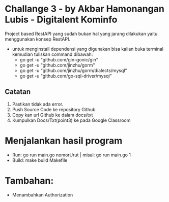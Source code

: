 # Challange 3 - by Akbar Hamonangan Lubis - Digitalent Kominfo
Project based RestAPI yang sudah bukan hal yang jarang dilakukan yaitu menggunakan konsep RestAPI.
- untuk menginstall dependensi yang digunakan bisa kalian buka terminal kemudian tuliskan command dibawah:
  - go get -u "github.com/gin-gonic/gin"
  - go get -u "github.com/jinzhu/gorm"
  - go get -u "github.com/jinzhu/gorm/dialects/mysql"
  - go get -u "github.com/go-sql-driver/mysql"

## Catatan
1. Pastikan tidak ada error.
2. Push Source Code ke repository Github 
3. Copy kan url Github ke dalam docs/txt
4. Kumpulkan Docs/Txt(point3) ke pada Google Classroom

# Menjalankan hasil program
- Run: go run main.go nomorUrut | misal: go run main.go 1
- Build: make build Makefile

# Tambahan:
- Menambahkan Authorization
